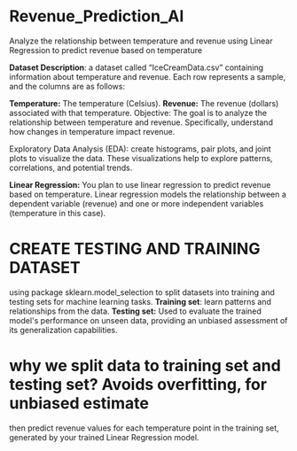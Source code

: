 # Revenue_Prediction_AI
Analyze the relationship between temperature and revenue using Linear Regression to predict revenue based on temperature

**Dataset Description**: a dataset called “IceCreamData.csv” containing information about temperature and revenue. Each row represents a sample, and the columns are as follows:

**Temperature:** The temperature (Celsius).
**Revenue:** The revenue (dollars) associated with that temperature.
Objective: The goal is to analyze the relationship between temperature and revenue. Specifically, understand how changes in temperature impact revenue.

Exploratory Data Analysis (EDA): create histograms, pair plots, and joint plots to visualize the data. These visualizations help to explore patterns, correlations, and potential trends.

**Linear Regression:** You plan to use linear regression to predict revenue based on temperature. Linear regression models the relationship between a dependent variable (revenue) and one or more independent variables (temperature in this case).

# CREATE TESTING AND TRAINING DATASET
using package sklearn.model_selection to split datasets into training and testing sets for machine learning tasks.
  **Training set**: learn patterns and relationships from the data.
  **Testing set:** Used to evaluate the trained model's performance on unseen data, providing an unbiased assessment of its generalization capabilities. 
# why we split data to training set and testing set? **Avoids overfitting, for unbiased estimate**  
then predict revenue values for each temperature point in the training set, generated by your trained Linear Regression model.
